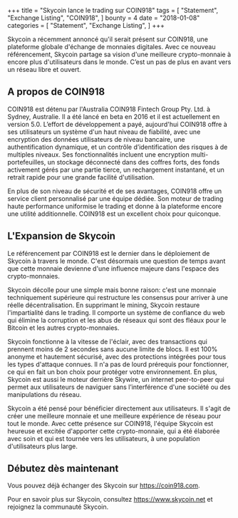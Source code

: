 +++
title = "Skycoin lance le trading sur COIN918"
tags = [
    "Statement",
    "Exchange Listing",
    "COIN918",
]
bounty = 4
date = "2018-01-08"
categories = [
    "Statement",
    "Exchange Listing",
]
+++

Skycoin a récemment annoncé qu'il serait présent sur COIN918, une plateforme globale d'échange de monnaies digitales. Avec ce nouveau référencement, Skycoin partage sa vision d'une meilleure crypto-monnaie à encore plus d'utilisateurs dans le monde. C’est un pas de plus en avant vers un réseau libre et ouvert.

## A propos de COIN918

COIN918 est détenu par l'Australia COIN918 Fintech Group Pty. Ltd. à Sydney, Australie. Il a été lancé en beta en 2016 et il est actuellement en version 5.0. L’effort de développement a payé, aujourd'hui COIN918 offre à ses utilisateurs un système d'un haut niveau de fiabilité, avec une encryption des données utilisateurs de niveau bancaire, une authentification dynamique, et un contrôle d’identification des risques à de multiples niveaux. Ses fonctionnalités incluent une encryption multi-portefeuilles, un stockage déconnecté dans des coffres forts, des fonds activement gérés par une partie tierce, un rechargement instantané, et un retrait rapide pour une grande facilité d'utilisation. 

En plus de son niveau de sécurité et de ses avantages, COIN918 offre un service client personnalisé par une équipe dédiée. Son moteur de trading haute performance uniformise le trading et donne à la plateforme encore une utilité additionnelle. COIN918 est un excellent choix pour quiconque.

## L'Expansion de Skycoin

Le référencement par COIN918 est le dernier dans le déploiement de Skycoin à travers le monde. C'est désormais une question de temps avant que cette monnaie devienne d'une influence majeure dans l'espace des crypto-monnaies. 

Skycoin décolle pour une simple mais bonne raison: c'est une monnaie techniquement supérieure qui restructure les consensus pour arriver à une réelle décentralisation. En supprimant le mining, Skycoin restaure l'impartialité dans le trading. Il comporte un système de confiance du web qui élimine la corruption et les abus de réseaux qui sont des fléaux pour le Bitcoin et les autres crypto-monnaies.

Skycoin fonctionne à la vitesse de l'éclair, avec des transactions qui prennent moins de 2 secondes sans aucune limite de blocs. Il est 100% anonyme et hautement sécurisé, avec des protections intégrées pour tous les types d'attaque connues. Il n'a pas de lourd prérequis pour fonctionner, ce qui en fait un bon choix pour protéger votre environnement. En plus, Skycoin est aussi le moteur derrière Skywire, un internet peer-to-peer qui permet aux utilisateurs de naviguer sans l’interférence d'une société ou des manipulations du réseau.

Skycoin a été pensé pour bénéficier directement aux utilisateurs. Il s'agit de créer une meilleure monnaie et une meilleure expérience de réseau pour tout le monde. Avec cette présence sur COIN918, l'équipe Skycoin est heureuse et excitée d'apporter cette crypto-monnaie, qui a été élaborée avec soin et qui est tournée vers les utilisateurs, à une population d'utilisateurs plus large.


## Débutez dès maintenant

Vous pouvez déjà échanger des Skycoin sur https://coin918.com.

Pour en savoir plus sur Skycoin, consultez https://www.skycoin.net et rejoignez la communauté Skycoin.


